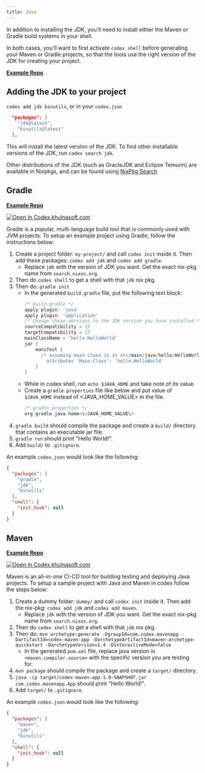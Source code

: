 ```yaml
---
title: Java
---
```


In addition to installing the JDK, you'll need to install either the Maven or Gradle build systems in your shell.

In both cases, you'll want to first activate `codex shell` before generating your Maven or Gradle projects, so that the tools use the right version of the JDK for creating your project.

[**Example Repo**](https://github.com/khulnasoft/codex/tree/main/examples/development/java)

## Adding the JDK to your project

`codex add jdk binutils`, or in your `codex.json`

```json
  "packages": [
    "jdk@latest",
    "binutils@latest"
  ],

```

This will install the latest version of the JDK. To find other installable versions of the JDK, run `codex search jdk`.

Other distributions of the JDK (such as OracleJDK and Eclipse Temurin) are available in Nixpkgs, and can be found using [NixPkg Search](https://search.nixos.org/packages?channel=22.05&from=0&size=50&sort=relevance&type=packages&query=jdk#)

## Gradle

[**Example Repo**](https://github.com/khulnasoft/codex/tree/main/examples/development/java/gradle/hello-world)

[![Open In Codex.khulnasoft.com](https://www.khulnasoft/img/codex/open-in-codex.svg)](https://codex.khulnasoft.com/open/templates/java-gradle)

Gradle is a popular, multi-language build tool that is commonly used with JVM projects. To setup an example project using Gradle, follow the instructions below:

1. Create a project folder: `my-project/` and call `codex init` inside it. Then add these packages: `codex add jdk` and `codex add gradle`.
    - Replace `jdk` with the version of JDK you want. Get the exact nix-pkg name from `search.nixos.org`.
2. Then do `codex shell` to get a shell with that `jdk` nix pkg.
3. Then do: `gradle init`
    - In the generated `build.gradle` file, put the following text block:
        ```gradle
        /* build.gradle */
        apply plugin: 'java'
        apply plugin: 'application'
        /* Change these versions to the JDK version you have installed */
        sourceCompatibility = 17
        targetCompatibility = 17
        mainClassName = 'hello.HelloWorld'
        jar {
            manifest {
              /* assuming main class is in src/main/java/hello/HelloWorld.java */
                attributes 'Main-Class': 'hello.HelloWorld'
            }
        }
        ```
    - While in codex shell, run `echo $JAVA_HOME` and take note of its value.
    - Create a `gradle.properties` file like below and put value of `$JAVA_HOME` instead of \<JAVA_HOME_VALUE\> in the file.
      ```gradle
      /* gradle.properties */
      org.gradle.java.home=\<JAVA_HOME_VALUE\>
      ```
4. `gradle build` should compile the package and create a `build/` directory that contains an executable jar file.
5. `gradle run` should print "Hello World!".
6. Add `build/` to `.gitignore`.


An example `codex.json` would look like the following:
```json
{
  "packages": [
    "gradle",
    "jdk",
    "binutils"
  ],
  "shell": {
    "init_hook": null
  }
}
```

## Maven

[**Example Repo**](https://github.com/khulnasoft/codex/tree/main/examples/development/java/maven/hello-world)

[![Open In Codex.khulnasoft.com](https://www.khulnasoft/img/codex/open-in-codex.svg)](https://codex.khulnasoft.com/open/templates/java-maven)

Maven is an all-in-one CI-CD tool for building testing and deploying Java projects. To setup a sample project with Java and Maven in codex follow the steps below:

1. Create a dummy folder: `dummy/` and call `codex init` inside it. Then add the nix-pkg: `codex add jdk` and `codex add maven`.
    - Replace `jdk` with the version of JDK you want. Get the exact nix-pkg name from `search.nixos.org`.
2. Then do `codex shell` to get a shell with that `jdk` nix pkg.
3. Then do: `mvn archetype:generate -DgroupId=com.codex.mavenapp -DartifactId=codex-maven-app -DarchetypeArtifactId=maven-archetype-quickstart -DarchetypeVersion=1.4 -DinteractiveMode=false`
    - In the generated `pom.xml` file, replace java version in `<maven.compiler.source>` with the specific version you are testing for.
4. `mvn package` should compile the package and create a `target/` directory.
5. `java -cp target/codex-maven-app-1.0-SNAPSHOT.jar com.codex.mavenapp.App` should print "Hello World!".
6. Add `target/` to `.gitignore`.

An example `codex.json` would look like the following:
```json
{
  "packages": [
    "maven",
    "jdk",
    "binutils"
  ],
  "shell": {
    "init_hook": null
  }
}
```
